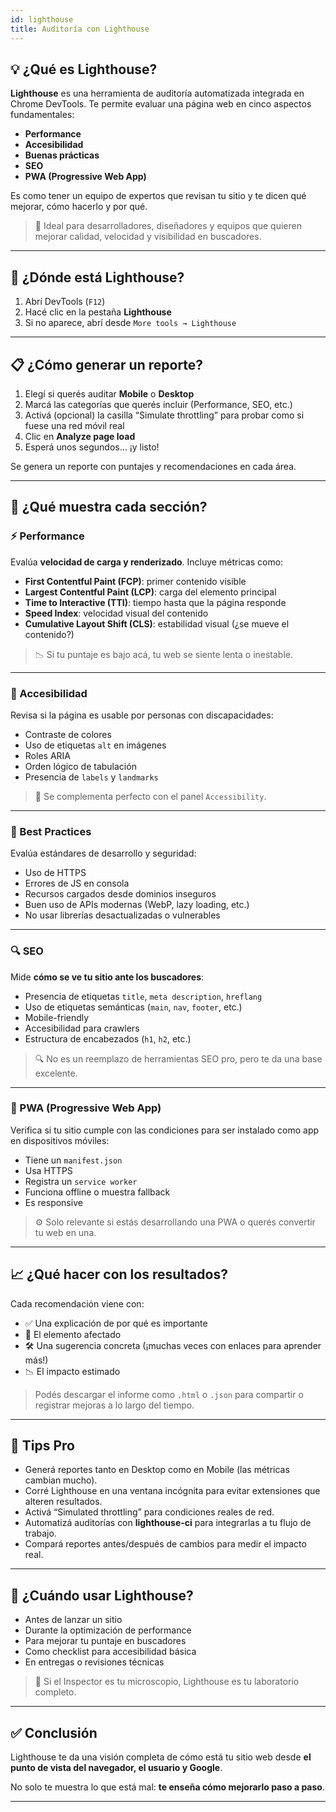 ```yaml
---
id: lighthouse
title: Auditoría con Lighthouse
---
```


## 💡 ¿Qué es Lighthouse?

**Lighthouse** es una herramienta de auditoría automatizada integrada en Chrome DevTools. Te permite evaluar una página web en cinco aspectos fundamentales:

- **Performance**
- **Accesibilidad**
- **Buenas prácticas**
- **SEO**
- **PWA (Progressive Web App)**

Es como tener un equipo de expertos que revisan tu sitio y te dicen qué mejorar, cómo hacerlo y por qué.

> 🚀 Ideal para desarrolladores, diseñadores y equipos que quieren mejorar calidad, velocidad y visibilidad en buscadores.

---

## 🧭 ¿Dónde está Lighthouse?

1. Abrí DevTools (`F12`)
2. Hacé clic en la pestaña **Lighthouse**
3. Si no aparece, abrí desde `More tools → Lighthouse`

---

## 📋 ¿Cómo generar un reporte?

1. Elegí si querés auditar **Mobile** o **Desktop**
2. Marcá las categorías que querés incluir (Performance, SEO, etc.)
3. Activá (opcional) la casilla “Simulate throttling” para probar como si fuese una red móvil real
4. Clic en **Analyze page load**
5. Esperá unos segundos… ¡y listo!

Se genera un reporte con puntajes y recomendaciones en cada área.

---

## 🧪 ¿Qué muestra cada sección?

### ⚡ Performance

Evalúa **velocidad de carga y renderizado**. Incluye métricas como:

- **First Contentful Paint (FCP)**: primer contenido visible
- **Largest Contentful Paint (LCP)**: carga del elemento principal
- **Time to Interactive (TTI)**: tiempo hasta que la página responde
- **Speed Index**: velocidad visual del contenido
- **Cumulative Layout Shift (CLS)**: estabilidad visual (¿se mueve el contenido?)

> 📉 Si tu puntaje es bajo acá, tu web se siente lenta o inestable.

---

### 🧱 Accesibilidad

Revisa si la página es usable por personas con discapacidades:

- Contraste de colores
- Uso de etiquetas `alt` en imágenes
- Roles ARIA
- Orden lógico de tabulación
- Presencia de `labels` y `landmarks`

> 🎯 Se complementa perfecto con el panel `Accessibility`.

---

### 📐 Best Practices

Evalúa estándares de desarrollo y seguridad:

- Uso de HTTPS
- Errores de JS en consola
- Recursos cargados desde dominios inseguros
- Buen uso de APIs modernas (WebP, lazy loading, etc.)
- No usar librerías desactualizadas o vulnerables

---

### 🔍 SEO

Mide **cómo se ve tu sitio ante los buscadores**:

- Presencia de etiquetas `title`, `meta description`, `hreflang`
- Uso de etiquetas semánticas (`main`, `nav`, `footer`, etc.)
- Mobile-friendly
- Accesibilidad para crawlers
- Estructura de encabezados (`h1`, `h2`, etc.)

> 🔍 No es un reemplazo de herramientas SEO pro, pero te da una base excelente.

---

### 📱 PWA (Progressive Web App)

Verifica si tu sitio cumple con las condiciones para ser instalado como app en dispositivos móviles:

- Tiene un `manifest.json`
- Usa HTTPS
- Registra un `service worker`
- Funciona offline o muestra fallback
- Es responsive

> ⚙️ Solo relevante si estás desarrollando una PWA o querés convertir tu web en una.

---

## 📈 ¿Qué hacer con los resultados?

Cada recomendación viene con:

- ✅ Una explicación de por qué es importante
- 📌 El elemento afectado
- 🛠 Una sugerencia concreta (¡muchas veces con enlaces para aprender más!)
- 📉 El impacto estimado

> Podés descargar el informe como `.html` o `.json` para compartir o registrar mejoras a lo largo del tiempo.

---

## 🧠 Tips Pro

- Generá reportes tanto en Desktop como en Mobile (las métricas cambian mucho).
- Corré Lighthouse en una ventana incógnita para evitar extensiones que alteren resultados.
- Activá “Simulated throttling” para condiciones reales de red.
- Automatizá auditorías con **lighthouse-ci** para integrarlas a tu flujo de trabajo.
- Compará reportes antes/después de cambios para medir el impacto real.

---

## 🎯 ¿Cuándo usar Lighthouse?

- Antes de lanzar un sitio
- Durante la optimización de performance
- Para mejorar tu puntaje en buscadores
- Como checklist para accesibilidad básica
- En entregas o revisiones técnicas

> 🧪 Si el Inspector es tu microscopio, Lighthouse es tu laboratorio completo.

---

## ✅ Conclusión

Lighthouse te da una visión completa de cómo está tu sitio web desde **el punto de vista del navegador, el usuario y Google**.

No solo te muestra lo que está mal: **te enseña cómo mejorarlo paso a paso**.

---

